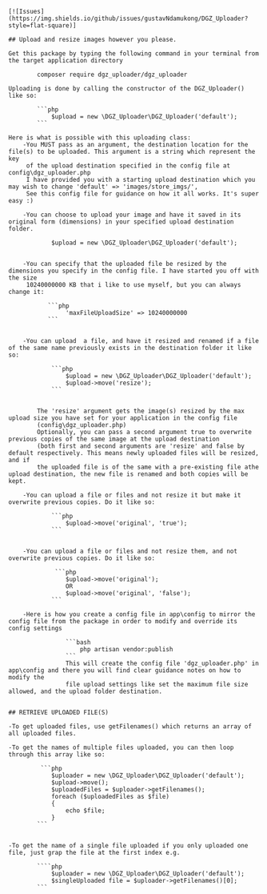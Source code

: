     [![Issues] (https://img.shields.io/github/issues/gustavNdamukong/DGZ_Uploader?style=flat-square)]

    ## Upload and resize images however you please.

    Get this package by typing the following command in your terminal from the target application directory

            composer require dgz_uploader/dgz_uploader

    Uploading is done by calling the constructor of the DGZ_Uploader() like so:

            ```php
                $upload = new \DGZ_Uploader\DGZ_Uploader('default');
            ```

    Here is what is possible with this uploading class:
        -You MUST pass as an argument, the destination location for the file(s) to be uploaded. This argument is a string which represent the key
         of the upload destination specified in the config file at config\dgz_uploader.php
         I have provided you with a starting upload destination which you may wish to change 'default' => 'images/store_imgs/',
         See this config file for guidance on how it all works. It's super easy :)

        -You can choose to upload your image and have it saved in its original form (dimensions) in your specified upload destination folder.

                $upload = new \DGZ_Uploader\DGZ_Uploader('default');


        -You can specify that the uploaded file be resized by the dimensions you specify in the config file. I have started you off with the size
         10240000000 KB that i like to use myself, but you can always change it:

               ```php
                    'maxFileUploadSize' => 10240000000
               ```


        -You can upload  a file, and have it resized and renamed if a file of the same name previously exists in the destination folder it like so:

                ```php
                    $upload = new \DGZ_Uploader\DGZ_Uploader('default');
                    $upload->move('resize');
                ```


            The 'resize' argument gets the image(s) resized by the max upload size you have set for your application in the config file
            (config\dgz_uploader.php)
            Optionally, you can pass a second argument true to overwrite previous copies of the same image at the upload destination
            (both first and second arguments are 'resize' and false by default respectively. This means newly uploaded files will be resized, and if
           	the uploaded file is of the same with a pre-existing file athe upload destination, the new file is renamed and both copies will be kept.

	    -You can upload a file or files and not resize it but make it overwrite previous copies. Do it like so:

		        ```php
		            $upload->move('original', 'true');
		        ```


	    -You can upload a file or files and not resize them, and not overwrite previous copies. Do it like so:

		         ```php
		            $upload->move('original');
		            OR
		            $upload->move('original', 'false');
		        ```

		-Here is how you create a config file in app\config to mirror the config file from the package in order to modify and override its config settings

                    ```bash
                        php artisan vendor:publish
                    ```
                    This will create the config file 'dgz_uploader.php' in app\config and there you will find clear guidance notes on how to modify the
                    file upload settings like set the maximum file size allowed, and the upload folder destination.


    ## RETRIEVE UPLOADED FILE(S)

	-To get uploaded files, use getFilenames() which returns an array of all uploaded files.

	-To get the names of multiple files uploaded, you can then loop through this array like so:

		     ```php
		        $uploader = new \DGZ_Uploader\DGZ_Uploader('default');
		        $upload->move();
		        $uploadedFiles = $uploader->getFilenames();
		        foreach ($uploadedFiles as $file)
		        {
			        echo $file;
		        }
		    ```


	-To get the name of a single file uploaded if you only uploaded one file, just grap the file at the first index e.g.

			````php
			    $uploader = new \DGZ_Uploader\DGZ_Uploader('default');
			    $singleUploaded file = $uploader->getFilenames()[0];
            ```

